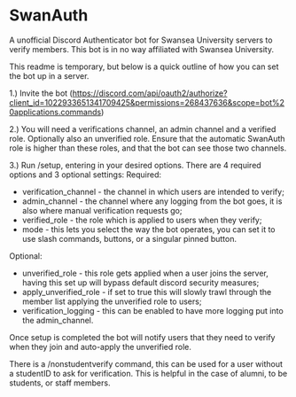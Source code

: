 # SwanAuth
A unofficial Discord Authenticator bot for Swansea University servers to verify members. This bot is in no way affiliated with Swansea University.

This readme is temporary, but below is a quick outline of how you can set the bot up in a server.

1.) Invite the bot (https://discord.com/api/oauth2/authorize?client_id=1022933651341709425&permissions=268437636&scope=bot%20applications.commands)

2.) You will need a verifications channel, an admin channel and a verified role. Optionally also an unverified role. Ensure that the automatic SwanAuth role is higher than these roles, and that the bot can see those two channels.

3.) Run /setup, entering in your desired options. There are 4 required options and 3 optional settings:
Required:
- verification_channel - the channel in which users are intended to verify;
- admin_channel - the channel where any logging from the bot goes, it is also where manual verification requests go;
- verified_role - the role which is applied to users when they verify;
- mode - this lets you select the way the bot operates, you can set it to use slash commands, buttons, or a singular pinned button.

Optional:
- unverified_role - this role gets applied when a user joins the server, having this set up will bypass default discord security measures;
- apply_unverified_role - if set to true this will slowly trawl through the member list applying the unverified role to users;
- verification_logging - this can be enabled to have more logging put into the admin_channel.

Once setup is completed the bot will notify users that they need to verify when they join and auto-apply the unverified role.

There is a /nonstudentverify command, this can be used for a user without a studentID to ask for verification. This is helpful in the case of alumni, to be students, or staff members.
